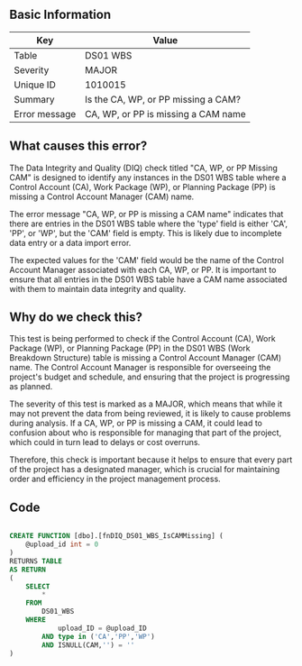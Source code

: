 ## Basic Information
| Key         | Value          |
|-------------|----------------|
| Table       | DS01 WBS |
| Severity    | MAJOR |
| Unique ID   | 1010015   |
| Summary     | Is the CA, WP, or PP missing a CAM? |
| Error message | CA, WP, or PP is missing a CAM name |

## What causes this error?

The Data Integrity and Quality (DIQ) check titled "CA, WP, or PP Missing CAM" is designed to identify any instances in the DS01 WBS table where a Control Account (CA), Work Package (WP), or Planning Package (PP) is missing a Control Account Manager (CAM) name. 

The error message "CA, WP, or PP is missing a CAM name" indicates that there are entries in the DS01 WBS table where the 'type' field is either 'CA', 'PP', or 'WP', but the 'CAM' field is empty. This is likely due to incomplete data entry or a data import error.

The expected values for the 'CAM' field would be the name of the Control Account Manager associated with each CA, WP, or PP. It is important to ensure that all entries in the DS01 WBS table have a CAM name associated with them to maintain data integrity and quality.
## Why do we check this?

This test is being performed to check if the Control Account (CA), Work Package (WP), or Planning Package (PP) in the DS01 WBS (Work Breakdown Structure) table is missing a Control Account Manager (CAM) name. The Control Account Manager is responsible for overseeing the project's budget and schedule, and ensuring that the project is progressing as planned. 

The severity of this test is marked as a MAJOR, which means that while it may not prevent the data from being reviewed, it is likely to cause problems during analysis. If a CA, WP, or PP is missing a CAM, it could lead to confusion about who is responsible for managing that part of the project, which could in turn lead to delays or cost overruns. 

Therefore, this check is important because it helps to ensure that every part of the project has a designated manager, which is crucial for maintaining order and efficiency in the project management process.
## Code

```sql

CREATE FUNCTION [dbo].[fnDIQ_DS01_WBS_IsCAMMissing] (
	@upload_id int = 0
)
RETURNS TABLE
AS RETURN
(
	SELECT 
		*
	FROM
		DS01_WBS
	WHERE
			upload_ID = @upload_ID
		AND type in ('CA','PP','WP')
		AND ISNULL(CAM,'') = ''
)
```

